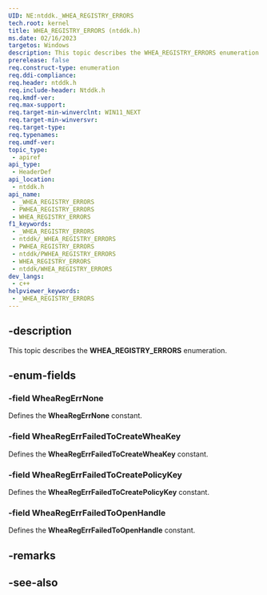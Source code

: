 ```yaml
---
UID: NE:ntddk._WHEA_REGISTRY_ERRORS
tech.root: kernel
title: WHEA_REGISTRY_ERRORS (ntddk.h)
ms.date: 02/16/2023
targetos: Windows
description: This topic describes the WHEA_REGISTRY_ERRORS enumeration.
prerelease: false
req.construct-type: enumeration
req.ddi-compliance: 
req.header: ntddk.h
req.include-header: Ntddk.h
req.kmdf-ver: 
req.max-support: 
req.target-min-winverclnt: WIN11_NEXT
req.target-min-winversvr: 
req.target-type: 
req.typenames: 
req.umdf-ver: 
topic_type:
 - apiref
api_type:
 - HeaderDef
api_location:
 - ntddk.h
api_name:
 - _WHEA_REGISTRY_ERRORS
 - PWHEA_REGISTRY_ERRORS
 - WHEA_REGISTRY_ERRORS
f1_keywords:
 - _WHEA_REGISTRY_ERRORS
 - ntddk/_WHEA_REGISTRY_ERRORS
 - PWHEA_REGISTRY_ERRORS
 - ntddk/PWHEA_REGISTRY_ERRORS
 - WHEA_REGISTRY_ERRORS
 - ntddk/WHEA_REGISTRY_ERRORS
dev_langs:
 - c++
helpviewer_keywords:
 - _WHEA_REGISTRY_ERRORS
---
```


## -description

This topic describes the **WHEA_REGISTRY_ERRORS** enumeration.

## -enum-fields

### -field WheaRegErrNone

Defines the **WheaRegErrNone** constant.

### -field WheaRegErrFailedToCreateWheaKey

Defines the **WheaRegErrFailedToCreateWheaKey** constant.

### -field WheaRegErrFailedToCreatePolicyKey

Defines the **WheaRegErrFailedToCreatePolicyKey** constant.

### -field WheaRegErrFailedToOpenHandle

Defines the **WheaRegErrFailedToOpenHandle** constant.

## -remarks

## -see-also
